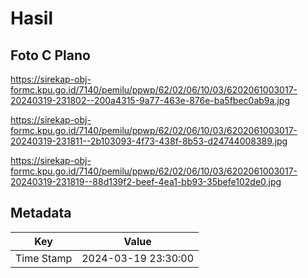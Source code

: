 # Hasil

## Foto C Plano

https://sirekap-obj-formc.kpu.go.id/7140/pemilu/ppwp/62/02/06/10/03/6202061003017-20240319-231802--200a4315-9a77-463e-876e-ba5fbec0ab9a.jpg

https://sirekap-obj-formc.kpu.go.id/7140/pemilu/ppwp/62/02/06/10/03/6202061003017-20240319-231811--2b103093-4f73-438f-8b53-d24744008389.jpg

https://sirekap-obj-formc.kpu.go.id/7140/pemilu/ppwp/62/02/06/10/03/6202061003017-20240319-231819--88d139f2-beef-4ea1-bb93-35befe102de0.jpg


## Metadata

| Key        | Value               |
| ---------- | ------------------- |
| Time Stamp | 2024-03-19 23:30:00 |



